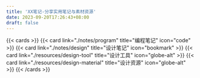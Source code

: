 ```yaml
---
title: 'XX笔记-分享实用笔记与素材资源'
date: 2023-09-20T17:26:43+08:00
draft: false
---
```



{{< cards >}}
  {{< card link="./notes/program" title="编程笔记" icon="code" >}}
  {{< card link="./notes/design" title="设计笔记" icon="bookmark" >}}
  {{< card link="./resources/design-tool" title="设计工具" icon="globe-alt" >}}
  {{< card link="./resources/design-material" title="设计资源" icon="globe-alt" >}}
{{< /cards >}}